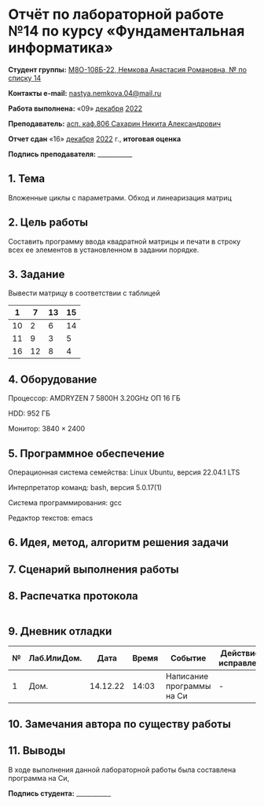 # Отчёт по лабораторной работе №14 по курсу «Фундаментальная информатика»

<b>Студент группы:</b> <ins>М8О-108Б-22, Немкова Анастасия Романовна, № по списку 14</ins>

<b>Контакты e-mail:</b> <ins>nastya.nemkova.04@mail.ru<ins>

<b>Работа выполнена:</b> «09» <ins>декабря</ins> <ins>2022</ins>

<b>Преподаватель:</b> <ins>асп. каф.806 Сахарин Никита Александрович</ins>

<b>Отчет сдан</b> «16» <ins>декабря</ins> <ins>2022</ins> г., <b>итоговая оценка</b> <ins>

<b>Подпись преподавателя:</b> ___________

## 1. Тема

Вложенные циклы с параметрами. Обход и линеаризация матриц

## 2. Цель работы

Составить программу ввода квадратной матрицы и печати в строку всех ее элементов в установленном в задании порядке.

## 3. Задание

Вывести матрицу в соответствии с таблицей

| 1 | 7 | 13 | 15 |
|---| --- | --- | --- |
| 10 | 2 | 6 | 14 |
| 11 | 9 | 3 | 5 |
| 16 | 12 | 8 | 4 |

## 4. Оборудование

Процессор: AMDRYZEN 7 5800H 3.20GHz ОП 16 ГБ

НDD: 952 ГБ

Монитор: 3840 × 2400

## 5. Программное обеспечение

Операционная система семейства: Linux Ubuntu, версия 22.04.1 LTS

Интерпретатор команд: bash, версия 5.0.17(1)

Система программирования: gcc

Редактор текстов: emacs


## 6. Идея, метод, алгоритм решения задачи



## 7. Сценарий выполнения работы



## 8. Распечатка протокола

```

```

## 9. Дневник отладки

| № | Лаб.ИлиДом. | Дата | Время | Событие | Действие по исправлению | Примечание |
| --- | --- | --- | --- | --- | --- | --- |
| 1 | Дом. | 14.12.22 | 14:03 | Написание программы на Си | - | - |

## 10. Замечания автора по существу работы


## 11. Выводы

В ходе выполнения данной лабораторной работы была составлена программа на Си, 

<b>Подпись студента:</b> ___________
